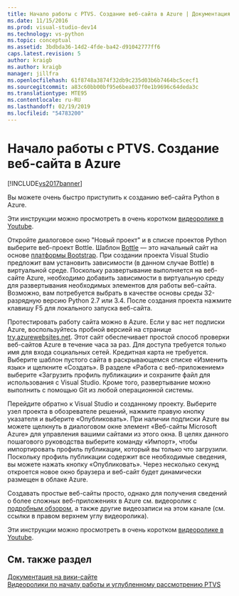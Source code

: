 ```yaml
---
title: Начало работы с PTVS. Создание веб-сайта в Azure | Документация Майкрософт
ms.date: 11/15/2016
ms.prod: visual-studio-dev14
ms.technology: vs-python
ms.topic: conceptual
ms.assetid: 3bdbda36-14d2-4fde-ba42-d91042777ff6
caps.latest.revision: 5
author: kraigb
ms.author: kraigb
manager: jillfra
ms.openlocfilehash: 61f8748a3874f32db9c235d03b6b7464bc5cecf1
ms.sourcegitcommit: a83c60bb00bf95e6bea037f0e1b9696c64deda3c
ms.translationtype: MTE95
ms.contentlocale: ru-RU
ms.lasthandoff: 02/19/2019
ms.locfileid: "54783200"
---
```

# <a name="getting-started-with-ptvs-building-a-website-in-azure"></a>Начало работы с PTVS. Создание веб-сайта в Azure
[!INCLUDE[vs2017banner](../includes/vs2017banner.md)]

Вы можете очень быстро приступить к созданию веб-сайта Python в Azure.  
  
 Эти инструкции можно просмотреть в очень коротком [видеоролике в Youtube](https://www.youtube.com/watch?v=FJx5mutt1uk&list=PLReL099Y5nRdLgGAdrb_YeTdEnd23s6Ff&index=6).  
  
 Откройте диалоговое окно "Новый проект" и в списке проектов Python выберите веб-проект Bottle.  Шаблон [Bottle](http://bottlepy.org/docs/dev/index.html) — это начальный сайт на основе [платформы Bootstrap](http://getbootstrap.com/).  При создании проекта Visual Studio предложит вам установить зависимости (в данном случае Bottle) в виртуальной среде.  Поскольку развертывание выполняется на веб-сайте Azure, необходимо добавить зависимости в виртуальную среду для развертывания необходимых элементов для работы веб-сайта.  Возможно, вам потребуется выбрать в качестве основы среды 32-разрядную версию Python 2.7 или 3.4.  После создания проекта нажмите клавишу F5 для локального запуска веб-сайта.  
  
 Протестировать работу сайта можно в Azure.  Если у вас нет подписки Azure, воспользуйтесь пробной версией на странице [try.azurewebsites.net](https://trywebsites.azurewebsites.net/).  Этот сайт обеспечивает простой способ проверки веб-сайтов Azure в течение часа за раз. Для доступа требуется только имя для входа социальных сетей.  Кредитная карта не требуется.  Выберите шаблон пустого сайта в раскрывающемся списке «Изменить язык» и щелкните «Создать».  В разделе «Работа с веб-приложением» выберите «Загрузить профиль публикации» и сохраните файл для использования с Visual Studio.  Кроме того, развертывание можно выполнить с помощью Git из любой операционной системы.  
  
 Перейдите обратно к Visual Studio и созданному проекту.  Выберите узел проекта в обозревателе решений, нажмите правую кнопку указателя и выберите «Опубликовать».  При наличии подписки Azure вы можете щелкнуть в диалоговом окне элемент «Веб-сайты Microsoft Azure» для управления вашими сайтами из этого окна.  В целях данного пошагового руководства выберите команду «Импорт», чтобы импортировать профиль публикации, который вы только что загрузили.  Поскольку профиль публикации содержит все необходимые сведения, вы можете нажать кнопку «Опубликовать».  Через несколько секунд откроется новое окно браузера и веб-сайт будет динамически размещен в облаке Azure.  
  
 Создавать простые веб-сайты просто, однако для получения сведений о более сложных веб-приложениях в Azure см. видеоролик с [подробным обзором](https://www.youtube.com/watch?v=WG3pGmoo8nE&list=PLReL099Y5nRdLgGAdrb_YeTdEnd23s6Ff&index=10), а также другие видеозаписи на этом канале (см. ссылки в правом верхнем углу видеоролика).  
  
 Эти инструкции можно просмотреть в очень коротком [видеоролике в Youtube](https://www.youtube.com/watch?v=FJx5mutt1uk&list=PLReL099Y5nRdLgGAdrb_YeTdEnd23s6Ff&index=6).  
  
## <a name="see-also"></a>См. также раздел  
 [Документация на вики-сайте](https://github.com/Microsoft/PTVS/wiki/Web-Project)   
 [Видеоролики по началу работы и углубленному рассмотрению PTVS](https://www.youtube.com/playlist?list=PLReL099Y5nRdLgGAdrb_YeTdEnd23s6Ff)
